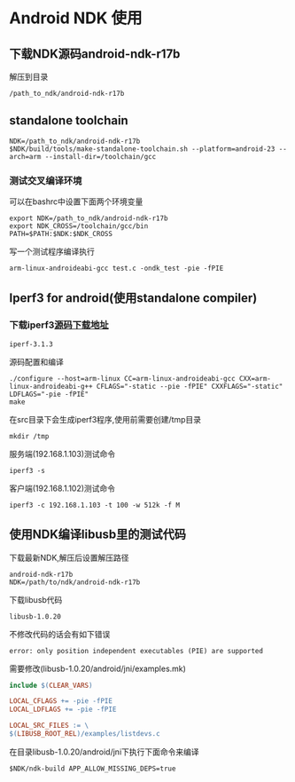 # Android NDK 使用

## 下载NDK源码android-ndk-r17b

解压到目录

	/path_to_ndk/android-ndk-r17b

## standalone toolchain

	NDK=/path_to_ndk/android-ndk-r17b
	$NDK/build/tools/make-standalone-toolchain.sh --platform=android-23 --arch=arm --install-dir=/toolchain/gcc

### 测试交叉编译环境

可以在bashrc中设置下面两个环境变量

	export NDK=/path_to_ndk/android-ndk-r17b
	export NDK_CROSS=/toolchain/gcc/bin
	PATH=$PATH:$NDK:$NDK_CROSS

写一个测试程序编译执行

	arm-linux-androideabi-gcc test.c -ondk_test -pie -fPIE

## Iperf3 for android(使用standalone compiler)

### 下载iperf3[源码下载地址](https://iperf.fr/iperf-download.php#source)

	iperf-3.1.3

源码配置和编译

	./configure --host=arm-linux CC=arm-linux-androideabi-gcc CXX=arm-linux-androideabi-g++ CFLAGS="-static --pie -fPIE" CXXFLAGS="-static" LDFLAGS="-pie -fPIE"
	make

在src目录下会生成iperf3程序,使用前需要创建/tmp目录

	mkdir /tmp

服务端(192.168.1.103)测试命令

	iperf3 -s

客户端(192.168.1.102)测试命令

	iperf3 -c 192.168.1.103 -t 100 -w 512k -f M

## 使用NDK编译libusb里的测试代码

下载最新NDK,解压后设置解压路径

	android-ndk-r17b
	NDK=/path/to/ndk/android-ndk-r17b

下载libusb代码

	libusb-1.0.20

不修改代码的话会有如下错误

	error: only position independent executables (PIE) are supported

需要修改(libusb-1.0.20/android/jni/examples.mk)

```Makefile
include $(CLEAR_VARS)

LOCAL_CFLAGS += -pie -fPIE
LOCAL_LDFLAGS += -pie -fPIE

LOCAL_SRC_FILES := \
$(LIBUSB_ROOT_REL)/examples/listdevs.c
```

在目录libusb-1.0.20/android/jni下执行下面命令来编译

	$NDK/ndk-build APP_ALLOW_MISSING_DEPS=true
